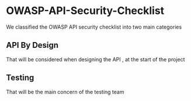# OWASP-API-Security-Checklist

We classified the OWASP API security checklist into two main categories 

## API By Design ## 
That will be considered when designing the API , at the start of the project  
## Testing ##
That will be the main concern of the testing team 







